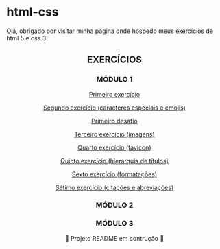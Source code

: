 <h1>html-css</h1>
<p>Olá, obrigado por visitar minha página onde hospedo meus exercícios de html 5 e css 3</p>
<h2 align="center">EXERCÍCIOS</h2>

<h3 align="center">MÓDULO 1</h3>
<p align="center"><a href="/html-css/modulo_1/cp4_aula2_ex1/">Primeiro exercício</a></p>
<p align="center"><a href="/html-css/modulo_1/cp5_aula1_ex2/">Segundo exercício (caracteres especiais e emojis)</a></p>
<p align="center"><a href="/html-css/modulo_1/cp5_desafio1/">Primeiro desafio</a></p>
<p align="center"><a href="/html-css/modulo_1/cp6_aula4_ex3/">Terceiro exercício (imagens)</a></p>
<p align="center"><a href="/html-css/modulo_1/cp6_aula5_ex4/">Quarto exercício (favicon)</a></p>
<p align="center"><a href="/html-css/modulo_1/cp7_aula1_ex5/">Quinto exercício (hierarquia de títulos)</a></p>
<p align="center"><a href="/html-css/modulo_1/cp8_aula3_ex6/">Sexto exercício (formatações)</a></p>
<p align="center"><a href="/html-css/modulo_1/cp8_aula4_ex7/">Sétimo exercício (citações e abreviações)</a></p>
<h3 align="center">MÓDULO 2</h3>
<h3 align="center">MÓDULO 3</h3>
<footer><p align="center">🚧 Projeto README em contrução 🚧</p></footer>

